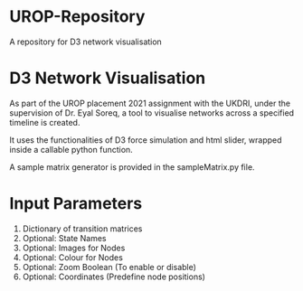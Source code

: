 # UROP-Repository
A repository for D3 network visualisation


D3 Network Visualisation
=========
As part of the UROP placement 2021 assignment with the UKDRI, under the supervision of Dr. Eyal Soreq, a tool to visualise networks across a specified timeline is created.

It uses the functionalities of D3 force simulation and html slider, wrapped inside a callable python function.

A sample matrix generator is provided in the sampleMatrix.py file.

Input Parameters
=========
1. Dictionary of transition matrices
2. Optional: State Names
3. Optional: Images for Nodes
4. Optional: Colour for Nodes
5. Optional: Zoom Boolean (To enable or disable)
6. Optional: Coordinates (Predefine node positions)
